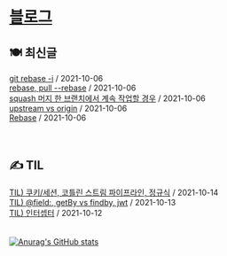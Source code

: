 
# [블로그](https://alkhwa-113.tistory.com/)
##  🍽 최신글
[git rebase -i](https://alkhwa-113.tistory.com/entry/git-rebase-i) / 2021-10-06</br>[rebase, pull --rebase](https://alkhwa-113.tistory.com/entry/rebase-pull-rebase) / 2021-10-06</br>[squash 머지 한 브랜치에서 계속 작업할 경우](https://alkhwa-113.tistory.com/entry/squash-%EB%A8%B8%EC%A7%80-%ED%95%9C-%EB%B8%8C%EB%9E%9C%EC%B9%98%EC%97%90%EC%84%9C-%EA%B3%84%EC%86%8D-%EC%9E%91%EC%97%85%ED%95%A0-%EA%B2%BD%EC%9A%B0) / 2021-10-06</br>[upstream vs origin](https://alkhwa-113.tistory.com/entry/upstream-vs-origin) / 2021-10-06</br>[Rebase](https://alkhwa-113.tistory.com/entry/Rebase) / 2021-10-06</br>
<br>
<br>
##  ✍️ TIL
[TIL) 쿠키/세션, 코틀린 스트림 파이프라인, 정규식](https://alkhwa-113.tistory.com/entry/TIL-%EC%BF%A0%ED%82%A4%EC%84%B8%EC%85%98-%EC%BD%94%ED%8B%80%EB%A6%B0-%EC%8A%A4%ED%8A%B8%EB%A6%BC-%ED%8C%8C%EC%9D%B4%ED%94%84%EB%9D%BC%EC%9D%B8-%EC%A0%95%EA%B7%9C%EC%8B%9D) / 2021-10-14</br>[TIL) @field:,  getBy vs findby, jwt](https://alkhwa-113.tistory.com/entry/TIL) / 2021-10-13</br>[TIL) 인터셉터](https://alkhwa-113.tistory.com/entry/asdf) / 2021-10-12</br>
<br>
<br>
[![Anurag's GitHub stats](https://github-readme-stats.vercel.app/api?username=cmg1411&theme=synthwave&show_icons=true&count_private=true)](https://github.com/anuraghazra/github-readme-stats)
